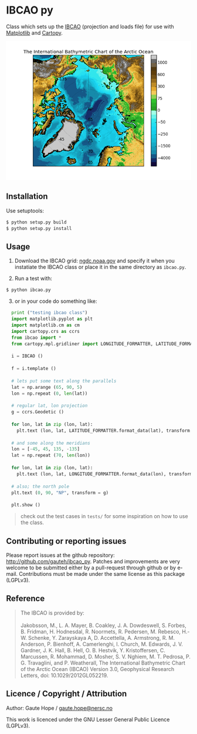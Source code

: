 # IBCAO py
Class which sets up the [IBCAO](http://www.ngdc.noaa.gov/mgg/bathymetry/arctic/arctic.html) (projection and loads file) for use with [Matplotlib](http://matplotlib.org/) and [Cartopy](http://scitools.org.uk/cartopy/).

<img src="paper/ibcao_example.png" />

## Installation

Use setuptools:
```sh
$ python setup.py build
$ python setup.py install
```

## Usage

1. Download the IBCAO grid: [ngdc.noaa.gov](http://www.ngdc.noaa.gov/mgg/bathymetry/arctic/grids/version3_0/IBCAO_V3_500m_RR.grd.gz) and specify it when you instatiate the IBCAO class or place it in the same directory as `ibcao.py`.

2. Run a test with:

```sh
$ python ibcao.py
```

3. or in your code do something like:
```python
  print ("testing ibcao class")
  import matplotlib.pyplot as plt
  import matplotlib.cm as cm
  import cartopy.crs as ccrs
  from ibcao import *
  from cartopy.mpl.gridliner import LONGITUDE_FORMATTER, LATITUDE_FORMATTER

  i = IBCAO ()

  f = i.template ()

  # lets put some text along the parallels
  lat = np.arange (65, 90, 5)
  lon = np.repeat (0, len(lat))

  # regular lat, lon projection
  g = ccrs.Geodetic ()

  for lon, lat in zip (lon, lat):
    plt.text (lon, lat, LATITUDE_FORMATTER.format_data(lat), transform = g)

  # and some along the meridians
  lon = [-45, 45, 135, -135]
  lat = np.repeat (70, len(lon))

  for lon, lat in zip (lon, lat):
    plt.text (lon, lat, LONGITUDE_FORMATTER.format_data(lon), transform = g)

  # also; the north pole
  plt.text (0, 90, "NP", transform = g)

  plt.show ()
```

> check out the test cases in `tests/` for some inspiration on how to use the
> class.

## Contributing or reporting issues

Please report issues at the github repository: http://github.com/gauteh/ibcao_py. Patches and improvements are very welcome to be submitted either by a pull-request through github or by e-mail. Contributions must be made under the same license as this package (LGPLv3).

## Reference

> The IBCAO is provided by: <br />
> <br />
> Jakobsson, M., L. A. Mayer, B. Coakley, J. A. Dowdeswell, S. Forbes, B. Fridman, H. Hodnesdal, R. Noormets, R. Pedersen, M. Rebesco, H.-W. Schenke, Y. Zarayskaya A, D. Accettella, A. Armstrong, R. M. Anderson, P. Bienhoff, A. Camerlenghi, I. Church, M. Edwards, J. V. Gardner, J. K. Hall, B. Hell, O. B. Hestvik, Y. Kristoffersen, C. Marcussen, R. Mohammad, D. Mosher, S. V. Nghiem, M. T. Pedrosa, P. G. Travaglini, and P. Weatherall, The International Bathymetric Chart of the Arctic Ocean (IBCAO) Version 3.0, Geophysical Research Letters, doi: 10.1029/2012GL052219.


## Licence / Copyright / Attribution

Author: Gaute Hope / gaute.hope@nersc.no

This work is licenced under the GNU Lesser General Public Licence (LGPLv3).


